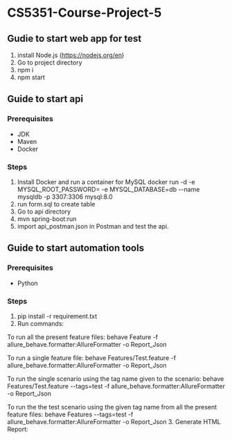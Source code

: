 # CS5351-Course-Project-5
## Gudie to start web app for test
1. install Node.js (https://nodejs.org/en)
2. Go to project directory
3. npm i
4. npm start

## Guide to start api
### Prerequisites
- JDK
- Maven
- Docker
### Steps
1. Install Docker and run a container for MySQL
docker run -d -e MYSQL_ROOT_PASSWORD=<password> -e MYSQL_DATABASE=db --name mysqldb -p 3307:3306 mysql:8.0
2. run form.sql to create table
3. Go to api directory
4. mvn spring-boot:run
5. import api_postman.json in Postman and test the api.

## Guide to start automation tools
### Prerequisites
- Python
### Steps
1. pip install -r requirement.txt
2. Run commands:
 
  To run all the present feature files: behave Feature -f allure_behave.formatter:AllureFormatter -o Report_Json

  To run a single feature file: behave Features/Test.feature -f allure_behave.formatter:AllureFormatter -o Report_Json

  To run the single scenario using the tag name given to the scenario: behave Features/Test.feature --tags=test -f allure_behave.formatter:AllureFormatter -o Report_Json

  To run the the test scenario using the given tag name from all the present feature files: behave Features --tags=test -f allure_behave.formatter:AllureFormatter -o Report_Json
3. Generate HTML Report:

